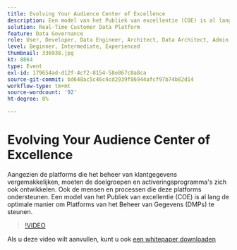 ```yaml
---
title: Evolving Your Audience Center of Excellence
description: Een model van het Publiek van excellentie (COE) is al lang de optimale manier om Platforms van het Beheer van Gegevens (DMPs) te steunen.
solution: Real-Time Customer Data Platform
feature: Data Governance
role: User, Developer, Data Engineer, Architect, Data Architect, Admin, Leader
level: Beginner, Intermediate, Experienced
thumbnail: 336938.jpg
kt: 8864
type: Event
exl-id: 179654ad-d12f-4cf2-8154-58e867c8a8ca
source-git-commit: bd648ac5c46c4cd2939f86944afcf97b74b82d14
workflow-type: tm+mt
source-wordcount: '92'
ht-degree: 0%

---
```


# Evolving Your Audience Center of Excellence

Aangezien de platforms die het beheer van klantgegevens vergemakkelijken, moeten de doelgroepen en activeringsprogramma&#39;s zich ook ontwikkelen. Ook de mensen en processen die deze platforms ondersteunen. Een model van het Publiek van excellentie (COE) is al lang de optimale manier om Platforms van het Beheer van Gegevens (DMPs) te steunen.

>[!VIDEO](https://video.tv.adobe.com/v/336938/?quality=12&learn=on)

Als u deze video wilt aanvullen, kunt u ook [een whitepaper downloaden](./../assets/whitepaper-evolving-the-audience-center-of-excellence.pdf)
